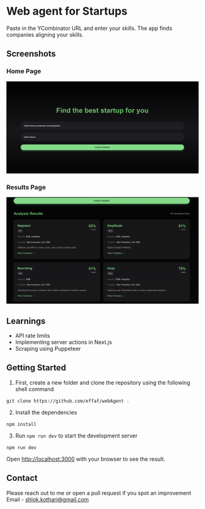 # Web agent for Startups

Paste in the YCombinator URL and enter your skills. The app finds companies aligning your skills.

## Screenshots

### Home Page
![Home Page](/public/user-input.png)

### Results Page
![Results Page](/public/results.png)

## Learnings 
- API rate limits
- Implementing server actions in Next.js
- Scraping using Puppeteer

## Getting Started

1. First, create a new folder and clone the repository using the following shell command
```
git clone https://github.com/effaf/webAgent .
```

2. Install the dependencies
```
npm install
```

3. Run `npm run dev` to start the development server
```
npm run dev
```

Open [http://localhost:3000](http://localhost:3000) with your browser to see the result.

## Contact
Please reach out to me or open a pull request if you spot an improvement
Email - shlok.kothari@gmail.com